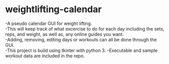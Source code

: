 # weightlifting-calendar
-A pseudo calendar GUI for weight lifting.    
-This will keep track of what excercise to do for each day including the sets, reps, and weight, as well as, any online guides you want.    
-Adding, removing, editing days or workouts can all be done through the GUI.     
-This project is build using tkinter with python 3. 
-Executable and sample workout data are included in the repo.
